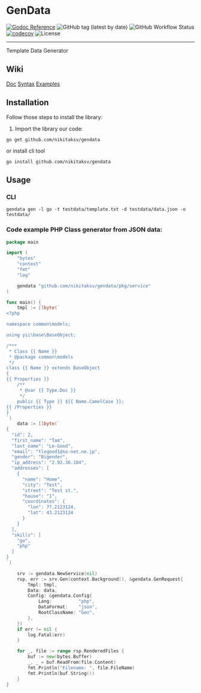 # GenData

[![Godoc Reference](https://godoc.org/github.com/nikitaksv/gendata?status.svg)](http://godoc.org/github.com/nikitaksv/gendata)
![GitHub tag (latest by date)](https://img.shields.io/github/v/tag/nikitaksv/gendata)
![GitHub Workflow Status](https://img.shields.io/github/workflow/status/nikitaksv/gendata/release)
[![codecov](https://codecov.io/gh/nikitaksv/gendata/branch/main/graph/badge.svg?token=TDDP71X62E)](https://codecov.io/gh/nikitaksv/gendata)
![License](https://img.shields.io/github/license/nikitaksv/gendata)

---

Template Data Generator

## Wiki

[Doc](https://github.com/nikitaksv/gendata/wiki)
[Syntax](https://github.com/nikitaksv/gendata/wiki/Syntax)
[Examples](https://github.com/nikitaksv/gendata/wiki/Examples)

## Installation

Follow those steps to install the library:

1. Import the library our code:

```shell
go get github.com/nikitaksv/gendata
```

or install cli tool

```shell
go install github.com/nikitaksv/gendata
```

## Usage

### CLI

```shell
gendata gen -l go -t testdata/template.txt -d testdata/data.json -o testdata/
```

### Code example PHP Class generator from JSON data:

```go
package main

import (
	"bytes"
	"context"
	"fmt"
	"log"

	gendata "github.com/nikitaksv/gendata/pkg/service"
)

func main() {
	tmpl := []byte(`
<?php

namespace common\models;

using yii\base\BaseObject;

/***
 * Class {{ Name }}
 * @package common\models
 */
class {{ Name }} extends BaseObject
{
{{ Properties }}
	/**
	 * @var {{ Type.Doc }}
	 */
	public {{ Type }} ${{ Name.CamelCase }};
{{ /Properties }}
}
`)
	data := []byte(`
{
  "id": 2,
  "first_name": "Tam",
  "last_name": "Le-Good",
  "email": "tlegood1@so-net.ne.jp",
  "gender": "Bigender",
  "ip_address": "2.92.36.184",
  "addresses": [
    {
      "name": "Home",
      "city": "Test",
      "street": "Test st.",
      "house": "1",
      "coordinates": {
        "lon": 77.2123124,
        "lat": 43.2123124
      }
    }
  ],
  "skills": [
    "go",
    "php"
  ]
}
`)

	srv := gendata.NewService(nil)
	rsp, err := srv.Gen(context.Background(), &gendata.GenRequest{
		Tmpl: tmpl,
		Data: data,
		Config: &gendata.Config{
			Lang:          "php",
			DataFormat:    "json",
			RootClassName: "Gen",
		},
	})
	if err != nil {
		log.Fatal(err)
	}

	for _, file := range rsp.RenderedFiles {
		buf := new(bytes.Buffer)
		_, _ = buf.ReadFrom(file.Content)
		fmt.Println("Filename: ", file.FileName)
		fmt.Println(buf.String())
	}
}
```
